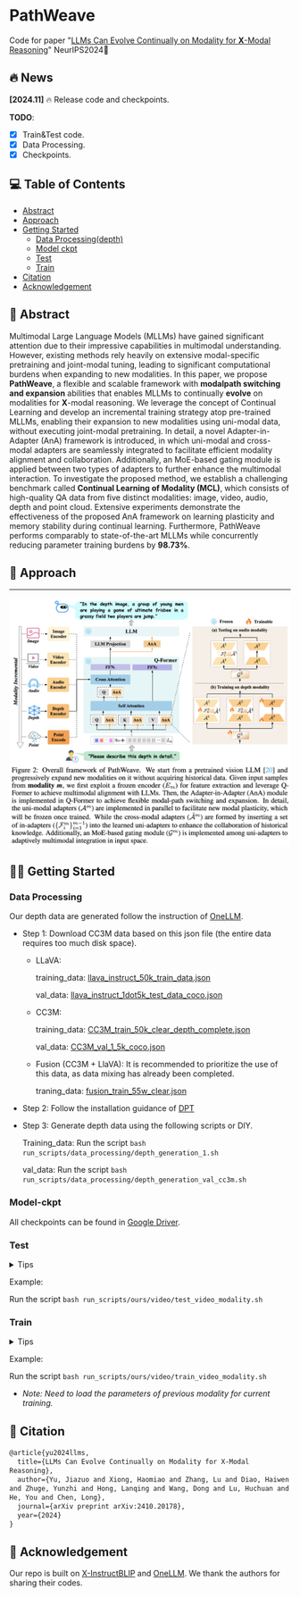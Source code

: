 # PathWeave
Code for paper "[LLMs Can Evolve Continually on Modality for **X**-Modal Reasoning](https://arxiv.org/pdf/2410.20178)" NeurIPS2024🎉

## 🔥 News
**[2024.11]** 🔥 Release code and checkpoints.

**TODO**:
- [X] Train&Test code.
- [X] Data Processing.
- [X] Checkpoints.

## 💻 Table of Contents
  - [Abstract](#Abstract)
  - [Approach](#Approach)
  - [Getting Started](#Getting-started)
    - [Data Processing(depth)](#Data-Processing(depth))
    - [Model ckpt](#Model-ckpt)
    - [Test](#Test)
    - [Train](#Train)
  - [Citation](#Citation)
  - [Acknowledgement](#Acknowledgement)

## 📣 Abstract
Multimodal Large Language Models (MLLMs) have gained significant attention due to their impressive capabilities in multimodal understanding. However, existing methods rely heavily on extensive modal-specific pretraining and joint-modal tuning, leading to significant computational burdens when expanding to new modalities. In this paper, we propose **PathWeave**, a flexible and scalable framework with **modalpath switching and expansion** abilities that enables MLLMs to continually **evolve** on modalities for **X**-modal reasoning. We leverage the concept of Continual Learning and develop an incremental training strategy atop pre-trained MLLMs, enabling their expansion to new modalities using uni-modal data, without executing joint-modal pretraining. In detail, a novel Adapter-in-Adapter (AnA) framework is introduced, in which uni-modal and cross-modal adapters are seamlessly integrated to facilitate efficient modality alignment and collaboration. Additionally, an MoE-based gating module is applied between two types of adapters to further enhance the multimodal interaction. To investigate the proposed method, we establish a challenging benchmark called **Continual Learning of Modality (MCL)**, which consists of high-quality QA data from five distinct modalities: image, video, audio, depth and point cloud. Extensive experiments demonstrate the effectiveness of the proposed AnA framework on learning plasticity and memory stability during continual learning. Furthermore, PathWeave performs comparably to state-of-the-art MLLMs while concurrently reducing parameter training burdens by **98.73\%**.

## 🚩 Approach
___
![framework.png](docs/_static/framework.png)

## 🏃‍♂️ Getting Started
### Data Processing

Our depth data are generated follow the instruction of [OneLLM](https://github.com/csuhan/OneLLM/blob/main/docs/Data.md).

- Step 1: Download CC3M data based on this json file (the entire data requires too much disk space).

    - LLaVA:

        training_data: [llava_instruct_50k_train_data.json](https://drive.google.com/drive/folders/1a5E4DBzTtq8cKr8oGLQUtWLwc2caVX4c?usp=drive_link)

        val_data: [llava_instruct_1dot5k_test_data_coco.json](https://drive.google.com/drive/folders/1a5E4DBzTtq8cKr8oGLQUtWLwc2caVX4c?usp=drive_link)

    - CC3M:

        training_data: [CC3M_train_50k_clear_depth_complete.json](https://drive.google.com/drive/folders/1a5E4DBzTtq8cKr8oGLQUtWLwc2caVX4c?usp=drive_link)

        val_data: [CC3M_val_1_5k_coco.json](https://drive.google.com/drive/folders/1a5E4DBzTtq8cKr8oGLQUtWLwc2caVX4c?usp=drive_link)

    - Fusion (CC3M + LlaVA): It is recommended to prioritize the use of this data, as data mixing has already been completed.

        traning_data: [fusion_train_55w_clear.json](https://drive.google.com/drive/folders/1a5E4DBzTtq8cKr8oGLQUtWLwc2caVX4c?usp=drive_link)

- Step 2: Follow the installation guidance of [DPT](https://github.com/EPFL-VILAB/omnidata/tree/main/omnidata_tools/torch#run-our-models-on-your-own-image)

- Step 3: Generate depth data using the following scripts or DIY.

    Training_data: Run the script ```bash run_scripts/data_processing/depth_generation_1.sh ```

    val_data: Run the script ```bash run_scripts/data_processing/depth_generation_val_cc3m.sh ```





### Model-ckpt
All checkpoints can be found in [Google Driver]((https://drive.google.com/drive/folders/1a5E4DBzTtq8cKr8oGLQUtWLwc2caVX4c?usp=drive_link)).

### Test
<details>
<summary>
Tips
</summary>

Before testing, please change the checkpoint path in the following direction:

lavis/projects/xinstruct_blip/train/vicuna7b

Also change the path in:

lavis/projects/xinstruct_blip/eval/vicuna7b

We marked all the path with: "path_to_your_data".
</details>

Example:

Run the script ```bash run_scripts/ours/video/test_video_modality.sh ```
### Train
<details>
<summary>
Tips
</summary>
Before training, please check the data direction in the following direction:

lavis/configs/datasets/depth

You also need to change the file diresction in:

lavis/datasets/datasets/depth_vqa_dataset.py

lavis/tasks/captioning.py

We marked all the path with: "path_to_your_data".

</details>

Example:

Run the script ```bash run_scripts/ours/video/train_video_modality.sh ```

- _Note: Need to load the parameters of previous modality for current training._
## 🌟 Citation
```
@article{yu2024llms,
  title={LLMs Can Evolve Continually on Modality for X-Modal Reasoning},
  author={Yu, Jiazuo and Xiong, Haomiao and Zhang, Lu and Diao, Haiwen and Zhuge, Yunzhi and Hong, Lanqing and Wang, Dong and Lu, Huchuan and He, You and Chen, Long},
  journal={arXiv preprint arXiv:2410.20178},
  year={2024}
}
```
## 🤗 Acknowledgement
Our repo is built on [X-InstructBLIP](https://github.com/salesforce/LAVIS/tree/main/projects/xinstructblip) and [OneLLM](https://github.com/csuhan/OneLLM/tree/main).  We thank the authors for sharing their codes.


